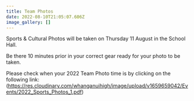 ```yaml
---
title: Team Photos
date: 2022-08-10T21:05:07.606Z
image_gallery: []
---
```

Sports & Cultural Photos will be taken on Thursday 11 August in the School Hall.

Be there 10 minutes prior in your correct gear ready for your photo to be taken.

Please check when your 2022 Team Photo time is by clicking on the following link:  
(https://res.cloudinary.com/whanganuihigh/image/upload/v1659659042/Events/2022_Sports_Photos_1.pdf)